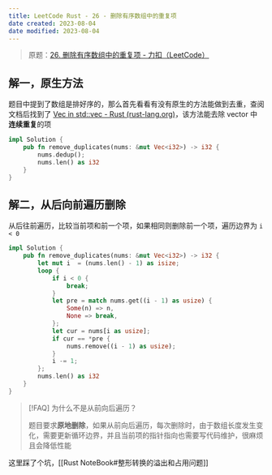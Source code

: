 ```yaml
---
title: LeetCode Rust - 26 - 删除有序数组中的重复项
date created: 2023-08-04
date modified: 2023-08-04
---
```


> 原题：[26. 删除有序数组中的重复项 - 力扣（LeetCode）](https://leetcode.cn/problems/remove-duplicates-from-sorted-array/)

## 解一，原生方法

题目中提到了数组是排好序的，那么首先看看有没有原生的方法能做到去重，查阅文档后找到了 [Vec in std::vec - Rust (rust-lang.org)](https://doc.rust-lang.org/std/vec/struct.Vec.html#method.dedup)，该方法能去除 vector 中**连续重复**的项

```rust
impl Solution {
    pub fn remove_duplicates(nums: &mut Vec<i32>) -> i32 {
        nums.dedup();
        nums.len() as i32
    }
}
```

## 解二，从后向前遍历删除

从后往前遍历，比较当前项和前一个项，如果相同则删除前一个项，遍历边界为 `i < 0`

```rust
impl Solution {
    pub fn remove_duplicates(nums: &mut Vec<i32>) -> i32 {
        let mut i  = (nums.len() - 1) as isize;
        loop {
            if i < 0 {
                break;
            }
            let pre = match nums.get((i - 1) as usize) {
                Some(n) => n,
                None => break,
            };
            let cur = nums[i as usize];
            if cur == *pre {
                nums.remove((i - 1) as usize);
            }
            i -= 1;
        };
        nums.len() as i32
    }
}
```

> [!FAQ] 为什么不是从前向后遍历？
> 
> 题目要求**原地删除**，如果从前向后遍历，每次删除时，由于数组长度发生变化，需要更新循环边界，并且当前项的指针指向也需要写代码维护，很麻烦且会降低性能

这里踩了个坑，[[Rust NoteBook#整形转换的溢出和占用问题]]